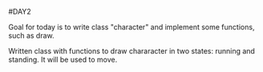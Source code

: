 #DAY2

Goal for today is to write class "character" and implement some functions, such as draw.

Written class with functions to draw chararacter in two states: running and standing. 
It will be used to move.
